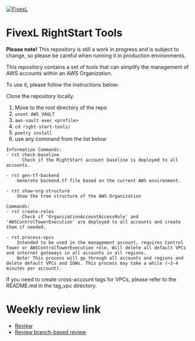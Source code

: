 [![FivexL](https://releases.fivexl.io/fivexlbannergit.jpg)](https://fivexl.io/)

# FivexL RightStart Tools


**Please note!**
This repository is still a work in progress and is subject to change, so please be careful when running it in production environments.

This repository contains a set of tools that can simplify the management of AWS accounts within an AWS Organization.

To use it, please follow the instructions below:

Clone the repository locally.
1. Move to the root directory of the repo
2. `unset AWS_VAULT`
3. `aws-vault exec <profile>`
4. `cd right-start-tools/`       
5. `poetry install`
6. use any command from the list below


```
Information Commands:
- rst check-baseline
      Check if the RightStart account baseline is deployed to all accounts.

- rst gen-tf-backend
    Generate backend.tf file based on the current AWS environment.

- rst show-org-structure
    Show the tree structure of the AWS Organization
```

```
Commands:
- rst create-roles
      Check if 'OrganizationAccountAccessRole' and 'AWSControlTowerExecution' are deployed to all accounts and create them if needed.

- rst process-vpcs
    Intended to be used in the management account, requires Control Tower or AWSControlTowerExecution role. Will delete all default VPCs and internet gateways in all accounts in all regions.
    Note! This process will go through all accounts and regions and delete default VPCs and IGWs. This process may take a while (~3-4 minutes per account).
```

If you need to create cross-account tags for VPCs, please refer to the README.md in the tag_vpc directory.

# Weekly review link
- [Review](https://github.com/fivexl/right-start-tools/compare/main@%7B7day%7D...main)
- [Review branch-based review](https://github.com/fivexl/right-start-tools/compare/review...main)
